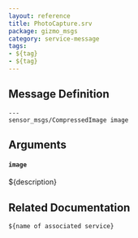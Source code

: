 ```yaml
---
layout: reference
title: PhotoCapture.srv
package: gizmo_msgs
category: service-message
tags: 
- ${tag}
- ${tag} 
---
```


## Message Definition
```
---
sensor_msgs/CompressedImage image
```

## Arguments
#### `image`
${description}

## Related Documentation
``${name of associated service}``  
